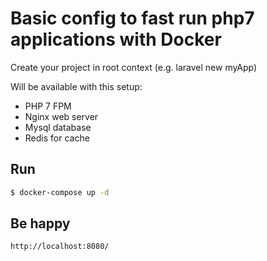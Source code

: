  # Basic config to fast run php7 applications with Docker

 Create your project in root context (e.g. laravel new myApp)

Will be available with this setup:

- PHP 7 FPM
- Nginx web server
- Mysql database
- Redis for cache

 ## Run
 ```sh
$ docker-compose up -d
```

## Be happy
```
http://localhost:8080/
```
